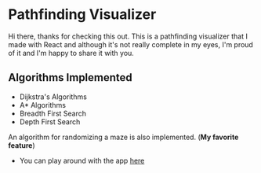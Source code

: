 # Pathfinding Visualizer

Hi there, thanks for checking this out. This is a pathfinding visualizer that I made with React and although it's not really complete in my eyes, I'm proud of it and I'm happy to share it with you.


## Algorithms Implemented
- Dijkstra's Algorithms
- A* Algorithms
- Breadth First Search
- Depth First Search

An algorithm for randomizing a maze is also implemented. (**My favorite feature**)

- You can play around with the app [here](https://triettruong1.github.io/pathfinding-visualizer/)

